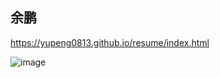## 余鹏
https://yupeng0813.github.io/resume/index.html

![image](https://github.com/Yupeng0813/resume/tree/master/img/resume.png)